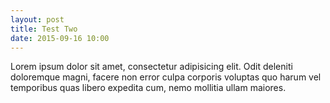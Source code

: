 ```yaml
---
layout: post
title: Test Two
date: 2015-09-16 10:00
---
```

Lorem ipsum dolor sit amet, consectetur adipisicing elit. Odit deleniti doloremque magni, facere non error culpa corporis voluptas quo harum vel temporibus quas libero expedita cum, nemo mollitia ullam maiores.
